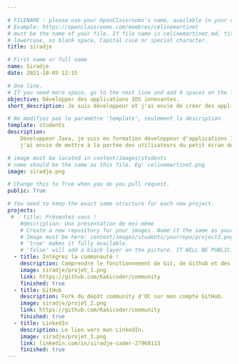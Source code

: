 ```yaml
---

# FILENAME : please use your OpenClassrooms's name, available in your url.
# Example: https://openclassrooms.com/membres/celinemartinet
# must be the name of your file. If file name is celinemartinet.md, title is celinemartinet.
# lowercase, no blank space, Capital case or special character.
title: siradje

# First name or full name
name: Siradje
date: 2021-10-05 12:15

# One line.
# If you need more space, go to the next line and add 4 spaces on the left, as in 'description'.
objective: Développer des applications IOS innovantes.
short_description: Je suis développeur et j'ai envie de créer des applications IOS. 

# Ne modifiez pas le paramètre 'template', seulement la description
template: students
description:
    Développeur Java, je suis en formation développeur d'applications IOS,
    j'ai envie de mettre à la portée des utilisateurs du petit écran des solutions innovantes.

# image must be located in content/images/students
# name should be the same as this file. Eg: celinemartinet.png
image: siradje.png

# Change this to True when you do you pull request.
public: True

# You need to keep the exact same structure for each new project.
projects:
 # - title: Présentez-vous !
    #description: Une présentation de moi-même
    # Create a new repository for your images. Name it the same as your nickname and profile picture.
    # Image must be here: content/images/students/yourrepo/project1.png
    # 'true' makes it fully available.
    # 'false' will add a black layer on the picture. IT WILL BE PUBLIC!
  - title: Intégrez la communauté !
    description: Comprendre le fonctionnement de Git, de Github et des pull requests. 
    image: siradje/projet_1.png
    link: https://github.com/Kakicoder/community
    finished: true
  - title: GitHub
    description: Fork du dépôt community d'OC sur mon compte GitHub. 
    image: siradje/projet_2.png
    link: https://github.com/Kakicoder/community
    finished: true
  - title: LinkedIn
    description: Le lien vers mon LinkedIn. 
    image: siradje/projet_3.png
    link: linkedin.com/in/siradje-cader-27968113
    finished: true
---
```


